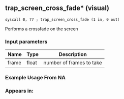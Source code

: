 ## trap_screen_cross_fade* (visual)

`syscall 0, 77 ; trap_screen_cross_fade (1 in, 0 out)`

Performs a crossfade on the screen

### Input parameters
| Name | Type | Description
|------|------|------------
| frame   | float   | number of frames to take


### Example Usage From NA



### Appears in:



